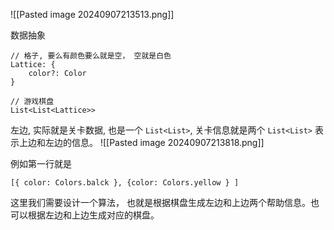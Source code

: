 ![[Pasted image 20240907213513.png]]



数据抽象

```
// 格子, 要么有颜色要么就是空， 空就是白色
Lattice: {
	color?: Color
}

// 游戏棋盘
List<List<Lattice>>
```

左边, 实际就是关卡数据, 也是一个 `List<List>`, 关卡信息就是两个 `List<List>` 表示上边和左边的信息。
![[Pasted image 20240907213818.png]]


例如第一行就是
```
[{ color: Colors.balck }, {color: Colors.yellow } ]
```

这里我们需要设计一个算法， 也就是根据棋盘生成左边和上边两个帮助信息。也可以根据左边和上边生成对应的棋盘。